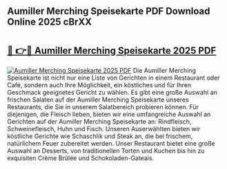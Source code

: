 ## Aumiller Merching Speisekarte PDF Download Online 2025 cBrXX

# <h2><a href="http://gca5u7.nevu.top/?p=Aumiller+Merching+Speisekarte">🔗 👉🔴 Aumiller Merching Speisekarte 2025 PDF</a></h2>

[![Aumiller Merching Speisekarte 2025 PDF](https://i.imgur.com/dBaPXMq.png)](http://gca5u7.nevu.top/?p=Aumiller+Merching+Speisekarte)
Die Aumiller Merching Speisekarte ist nicht nur eine Liste von Gerichten in einem Restaurant oder Café, sondern auch Ihre Möglichkeit, ein köstliches und für Ihren Geschmack geeignetes Gericht zu wählen. Es gibt eine große Auswahl an frischen Salaten auf der Aumiller Merching Speisekarte unseres Restaurants, die Sie in unserem Salatbereich probieren können. Für diejenigen, die Fleisch lieben, bieten wir eine umfangreiche Auswahl an Gerichten auf der Aumiller Merching Speisekarte an: Rindfleisch, Schweinefleisch, Huhn und Fisch. Unseren Auserwählten bieten wir köstliche Gerichte wie Schaschlik und Steak an, die bei frischem, natürlichem Feuer zubereitet werden. Unser Restaurant bietet eine große Auswahl an Desserts, von traditionellen Torten und Kuchen bis hin zu exquisiten Crème Brûlée und Schokoladen-Gateais.
